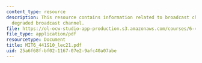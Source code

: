 ```yaml
---
content_type: resource
description: This resource contains information related to broadcast channel and gaussian
  degraded broadcast channel.
file: https://ol-ocw-studio-app-production.s3.amazonaws.com/courses/6-441-information-theory-spring-2010/25a6f68fbf02116707e29afc40a07abe_MIT6_441S10_lec21.pdf
file_type: application/pdf
resourcetype: Document
title: MIT6_441S10_lec21.pdf
uid: 25a6f68f-bf02-1167-07e2-9afc40a07abe
---
```

